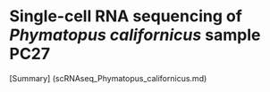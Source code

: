 # Single-cell RNA sequencing of _Phymatopus californicus_ sample PC27
[Summary] (scRNAseq_Phymatopus_californicus.md)
